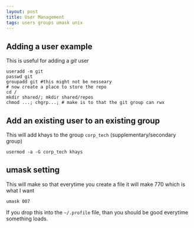 ```yaml
---
layout: post
title: User Management
tags: users groups umask unix
---
```


## Adding a user example

This is useful for adding a *git* user

    useradd -m git
    passwd git
    groupadd git #this might not be nesseary
    # now create a place to store the repo
    cd /
    mkdir shared/; mkdir shared/repos
    chmod ...; chgrp...; # make is to that the git group can rwx


## Add an existing user to an existing group

This will add khays to the group `corp_tech` (supplementary/secondary group)

    usermod -a -G corp_tech khays

## umask setting

This will make so that everytime you create a file it will make 770 which is what I want

    umask 007

If you drop this into the `~/.profile` file, than you should be good everytime something loads.
